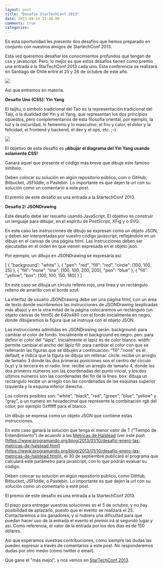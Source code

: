 ```yaml
---
layout: post
title: "Desafío StarTechConf 2013"
date: 2013-09-14 12:48:00
comments: true
categories: 
---
```


En esta oportunidad les presento dos desafíos que hemos preparado en conjunto con nuestros amigos de StartechConf 2013. 

Esta vez queremos desafiar los conocimientos profundos que tengan de css y javascript. Pero, lo mejor es que estos desafíos tienen como premio una entrada a la StarTechConf 2013 cada uno. Esta conferencia se realizará en Santiago de Chile entre el 25 y 26 de octubre de este año.

![](/images/2013/09/logo_startechconf_2013.png)

<!-- more -->

Así que entremos en materia.

**Desafío Uno (CSS): Yin Yang**

El taijitu, o símbolo tradicional del Tao es la representación tradicional del Taiji, o la dualidad del Yin y el Yang, que representan los dos principios opuestos, pero complementarios de esta filosofía oriental, por ejemplo, la luz y la oscuridad, lo femenino y lo masculino, el frio y calor, el dolor y la felicidad, el frontend y backend, el dev y el ops, etc. ;-)

![](/images/2013/09/yin-yang.png)

El objetivo de este desafío es **¡dibujar el diagrama del Yin Yang usando solamente CSS!** 

Ganará aquel que presente el código más breve que dibuje este famoso símbolo.

Deben colocar su solución en algún repositorio público, com o GitHub, Bitbucket, JSFIddle, o Pastebin. Lo importante es que dejen la url con su solución como un comentario a este post.

El premio de este desafío es una entrada a la StartechConf 2013.

**Desafío 2: JSONDrawing**

Este desafío debe ser resuelto usando JavaScript. El objetivo es construir un lenguaje para dibujar, en el espíritu de  PostScript, XFig y o SVG.

En este caso las instrucciones de dibujo se expresan como un objeto JSON, y deben ser interpretadas por vuestro código javascript, reflejándolo en un dibujo en el canvas de una página html. Las instrucciones deben ser ejecutadas en el orden en que vienen expresada en el objeto json.

Por ejemplo, un dibujo en JSONDrawing se expresaría así:

[
    {
        "background": "white"
		},
    {
	      "pen": "red",
        "fill": "red",
        "circle": [100, 100, 25]
    },
    {
        "fill": "none",
        "line": [100, 100, 200, 200],
        "pen": "blue"
    },
    {
        "fill": "yellow",
        "box": [100, 100, 150, 180]
    }
]

En este caso se dibuja un círculo relleno rojo, una linea y un rectángulo relleno de amarillo con el borde azul.

La interfaz de usuario JSONDrawing debe ser una página html, con un área de texto donde escribiremos las instrucciones de JSONDrawing (explicadas más abajo) y en la otra mitad de la página colocaremos un rectángulo (un objeto canvas de html5) de  640x480 con el fondo inicialmente en negro, donde dibujaremos la figura que se instruya con el objeto JSON.


Las instrucciones admitidas en  JSONDrawing serán:
background: para cambiar el color de fondo. Inicialmente el background es negro.
pen: para definir el color del "lápiz". Inicialmente el lapiz es de color blanco.
width: permite cambiar el ancho del lápiz
fill: para cambiar el color con que se rellenarán las figuras que se dibujen a continuación. "fill":"none" es el default, e indica que la figura se dibuja sin rellenar.
circle: recibe un arreglo de tamaño 3 donde las dos primeras posiciones son el centro del circulo (x,y) y la tercera es el radio.
line: recibe un arreglo de tamaño 4, donde los dos primeros números son las coordenadas del punto inicial, y los dos últimos numeros son las coordenadas del fin de la linea.
box: dibuja un rectángulo  recibe un arreglo con las coordenadas de las esquinas superior izquierda y la esquina inferior derecha.

Los colores posibles son: "white", "black", "red", "green", "blue", "yellow" y "gray", o un numero en hexadecimal que represente la combinación rgb del color, por ejemplo 0xffffff para el blanco.

Un dibujo se expresa como un objeto JSON que contiene estas instrucciones.

En este caso ganará la solución que tenga el menor valor de T ("Tiempo de Entendimiento") de acuerdo a las [Métricas de Halstead](https://www.programando.org/blog/2013/01/10/desafio-enero-las-metricas-de-halstead.html) (ver este post: [https://www.programando.org/blog/2013/01/10/desafio-enero-las-metricas-de-halstead.html](https://www.programando.org/blog/2013/01/10/desafio-enero-las-metricas-de-halstead.html)), el 30 de septiembre  publicaré el programa que calculará este parámetro para javascript, con lo que podrán evaluar su código.

Deben colocar su solución en algún repositorio público, como GitHub, Bitbucket, JSFIddle, o Pastebin. Lo importante es que dejen la url con su solución como un comentario a este post.

El premio de este desafío es una entrada a la StartechConf 2013.

El plazo para entregar vuestras soluciones es el 5 de octubre, y no hay posibilidad de aplazarlo, puesto que el evento se realizará el 25. Contactaremos a los ganadores, y si hubiera una dificultad para que puedan hacer uso de la entrada el evento el premio irá al segundo lugar y así. Como referencia, el valor de la entrada por los dos días es de 150 dólares.

Así que esperamos vuestras contribuciones, como siempre las dudas las pueden expresar a través de comentarios a este post. No responderemos dudas por otro medio (como twitter o email).

Que gane el "más mejol", y nos vemos en [StarTechConf 2013](http://www.startechconf.com/).
